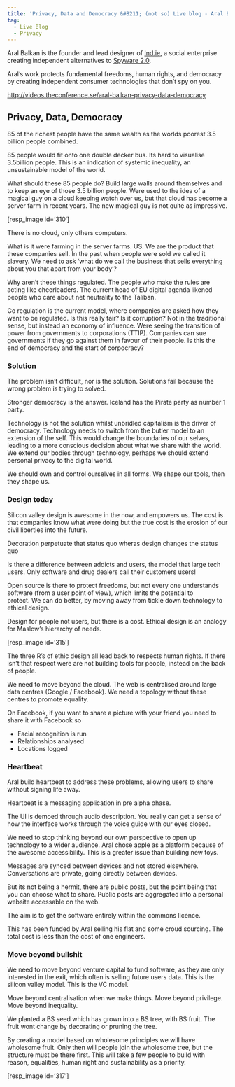 ```yaml
---
title: 'Privacy, Data and Democracy &#8211; (not so) Live blog - Aral Balkan'
tag:
  - Live Blog
  - Privacy
---
```

Aral Balkan is the founder and lead designer of [Ind.ie](http://ind.ie/), a social enterprise creating independent alternatives to [Spyware 2.0](https://aralbalkan.com/notes/spyware-2.0).

Aral’s work protects fundamental freedoms, human rights, and democracy by creating independent consumer technologies that don’t spy on you.

<!--more-->

<http://videos.theconference.se/aral-balkan-privacy-data-democracy>

## Privacy, Data, Democracy

85 of the richest people have the same wealth as the worlds poorest 3.5 billion people combined.

85 people would fit onto one double decker bus. Its hard to visualise 3.5billion people. This is an indication of systemic inequality, an unsustainable model of the world.

What should these 85 people do? Build large walls around themselves and to keep an eye of those 3.5 billion people. Were used to the idea of a magical guy on a cloud keeping watch over us, but that cloud has become a server farm in recent years. The new magical guy is not quite as impressive.

[resp_image id=&#8217;310&#8242;]

There is no cloud, only others computers.

What is it were farming in the server farms. US. We are the product that these companies sell. In the past when people were sold we called it slavery. We need to ask &#8216;what do we call the business that sells everything about you that apart from your body&#8217;?

Why aren&#8217;t these things regulated. The people who make the rules are acting like cheerleaders. The current head of EU digital agenda likened people who care about net neutrality to the Taliban.

Co regulation is the current model, where companies are asked how they want to be regulated. Is this really fair? Is it corruption? Not in the traditional sense, but instead an economy of influence. Were seeing the transition of power from governments to corporations (TTIP). Companies can sue governments if they go against them in favour of their people. Is this the end of democracy and the start of corpocracy?

### Solution

The problem isn&#8217;t difficult, nor is the solution. Solutions fail because the wrong problem is trying to solved.

Stronger democracy is the answer. Iceland has the Pirate party as number 1 party.

Technology is not the solution whilst unbridled capitalism is the driver of democracy. Technology needs to switch from the butler model to an extension of the self. This would change the boundaries of our selves, leading to a more conscious decision about what we share with the world. We extend our bodies through technology, perhaps we should extend personal privacy to the digital world.

We should own and control ourselves in all forms. We shape our tools, then they shape us.

### Design today

Silicon valley design is awesome in the now, and empowers us. The cost is that companies know what were doing but the true cost is the erosion of our civil liberties into the future.

Decoration perpetuate that status quo wheras design changes the status quo

Is there a difference between addicts and users, the model that large tech users. Only software and drug dealers call their customers users!

Open source is there to protect freedoms, but not every one understands software (from a user point of view), which limits the potential to protect. We can do better, by moving away from tickle down technology to ethical design.

Design for people not users, but there is a cost. Ethical design is an analogy for Maslow&#8217;s hierarchy of needs.

[resp_image id=&#8217;315&#8242;]

The three R&#8217;s of ethic design all lead back to respects human rights. If there isn&#8217;t that respect were are not building tools for people, instead on the back of people.

We need to move beyond the cloud. The web is centralised around large data centres (Google / Facebook). We need a topology without these centres to promote equality.

On Facebook, if you want to share a picture with your friend you need to share it with Facebook so

  * Facial recognition is run
  * Relationships analysed
  * Locations logged

### Heartbeat

Aral build heartbeat to address these problems, allowing users to share without signing life away.

Heartbeat is a messaging application in pre alpha phase.

The UI is demoed through audio description. You really can get a sense of how the interface works through the voice guide with our eyes closed.

We need to stop thinking beyond our own perspective to open up technology to a wider audience. Aral chose apple as a platform because of the awesome accessibility. This is a greater issue than building new toys.

Messages are synced between devices and not stored elsewhere. Conversations are private, going directly between devices.

But its not being a hermit, there are public posts, but the point being that you can choose what to share. Public posts are aggregated into a personal website accessable on the web.

The aim is to get the software entirely within the commons licence.

This has been funded by Aral selling his flat and some croud sourcing. The total cost is less than the cost of one engineers.

### Move beyond bullshit

We need to move beyond venture capital to fund software, as they are only interested in the exit, which often is selling future users data. This is the silicon valley model. This is the VC model.

Move beyond centralisation when we make things. Move beyond privilege. Move beyond inequality.

We planted a BS seed which has grown into a BS tree, with BS fruit. The fruit wont change by decorating or pruning the tree.

By creating a model based on wholesome principles we will have wholesome fruit. Only then will people join the wholesome tree, but the structure must be there first. This will take a few people to build with reason, equalities, human right and sustainability as a priority.

[resp_image id=&#8217;317&#8242;]
